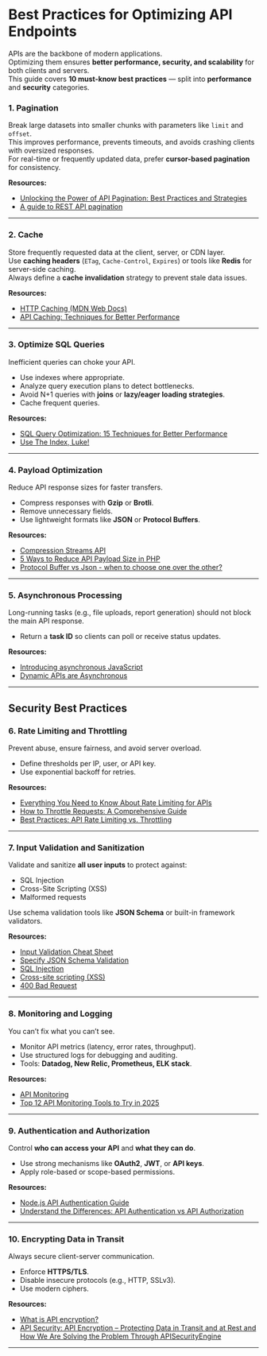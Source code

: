 # Best Practices for Optimizing API Endpoints

APIs are the backbone of modern applications.  
Optimizing them ensures **better performance, security, and scalability** for both clients and servers.  
This guide covers **10 must-know best practices** — split into **performance** and **security** categories.  


### 1. Pagination
Break large datasets into smaller chunks with parameters like `limit` and `offset`.  
This improves performance, prevents timeouts, and avoids crashing clients with oversized responses.  
For real-time or frequently updated data, prefer **cursor-based pagination** for consistency.

**Resources:**
- [Unlocking the Power of API Pagination: Best Practices and Strategies](https://dev.to/pragativerma18/unlocking-the-power-of-api-pagination-best-practices-and-strategies-4b49)  
- [A guide to REST API pagination](https://www.merge.dev/blog/rest-api-pagination)  

---

### 2. Cache
Store frequently requested data at the client, server, or CDN layer.  
Use **caching headers** (`ETag`, `Cache-Control`, `Expires`) or tools like **Redis** for server-side caching.  
Always define a **cache invalidation** strategy to prevent stale data issues.

**Resources:**
- [HTTP Caching (MDN Web Docs)](https://developer.mozilla.org/en-US/docs/Web/HTTP/Caching)  
- [API Caching: Techniques for Better Performance](https://pieces.medium.com/api-caching-techniques-for-better-performance-6297ec1ac02c)  

---

### 3. Optimize SQL Queries
Inefficient queries can choke your API.  
- Use indexes where appropriate.  
- Analyze query execution plans to detect bottlenecks.  
- Avoid N+1 queries with **joins** or **lazy/eager loading strategies**.  
- Cache frequent queries.  

**Resources:**
- [SQL Query Optimization: 15 Techniques for Better Performance](https://www.datacamp.com/blog/sql-query-optimization)  
- [Use The Index, Luke!](https://use-the-index-luke.com/)  

---

### 4. Payload Optimization
Reduce API response sizes for faster transfers.  
- Compress responses with **Gzip** or **Brotli**.  
- Remove unnecessary fields.  
- Use lightweight formats like **JSON** or **Protocol Buffers**.  

**Resources:**
- [Compression Streams API](https://developer.mozilla.org/en-US/docs/Web/API/Compression_Streams_API)  
- [5 Ways to Reduce API Payload Size in PHP](https://inspector.dev/5-ways-to-reduce-api-payload-size-in-php/)
- [Protocol Buffer vs Json - when to choose one over the other?](https://stackoverflow.com/questions/52409579/protocol-buffer-vs-json-when-to-choose-one-over-the-other)

---

### 5. Asynchronous Processing
Long-running tasks (e.g., file uploads, report generation) should not block the main API response.  
- Return a **task ID** so clients can poll or receive status updates.  

**Resources:**
- [Introducing asynchronous JavaScript](https://developer.mozilla.org/en-US/docs/Learn_web_development/Extensions/Async_JS/Introducing)  
- [Dynamic APIs are Asynchronous](https://nextjs.org/docs/messages/sync-dynamic-apis)  

---

## Security Best Practices

### 6. Rate Limiting and Throttling
Prevent abuse, ensure fairness, and avoid server overload.  
- Define thresholds per IP, user, or API key.  
- Use exponential backoff for retries.  

**Resources:**
- [Everything You Need to Know About Rate Limiting for APIs](https://medium.com/@bijit211987/everything-you-need-to-know-about-rate-limiting-for-apis-f236d2adcfff)  
- [How to Throttle Requests: A Comprehensive Guide](https://medium.com/@datajournal/how-to-throttle-requests-c1f9dcd8508f)
- [Best Practices: API Rate Limiting vs. Throttling](https://blog.stoplight.io/best-practices-api-rate-limiting-vs-throttling)

---

### 7. Input Validation and Sanitization
Validate and sanitize **all user inputs** to protect against:  
- SQL Injection  
- Cross-Site Scripting (XSS)  
- Malformed requests  

Use schema validation tools like **JSON Schema** or built-in framework validators.  

**Resources:**
- [Input Validation Cheat Sheet](https://cheatsheetseries.owasp.org/cheatsheets/Input_Validation_Cheat_Sheet.html)  
- [Specify JSON Schema Validation](https://www.mongodb.com/docs/manual/core/schema-validation/specify-json-schema/)
- [SQL Injection](https://www.w3schools.com/sql/sql_injection.asp)
- [Cross-site scripting (XSS)](https://developer.mozilla.org/en-US/docs/Web/Security/Attacks/XSS)
- [400 Bad Request](https://developer.mozilla.org/en-US/docs/Web/HTTP/Reference/Status/400)

---

### 8. Monitoring and Logging
You can’t fix what you can’t see.  
- Monitor API metrics (latency, error rates, throughput).  
- Use structured logs for debugging and auditing.  
- Tools: **Datadog, New Relic, Prometheus, ELK stack**.  

**Resources:**
- [API Monitoring](https://www.postman.com/api-platform/api-monitoring/)  
- [Top 12 API Monitoring Tools to Try in 2025](https://middleware.io/blog/api-monitoring-tools/)  

---

### 9. Authentication and Authorization
Control **who can access your API** and **what they can do**.  
- Use strong mechanisms like **OAuth2**, **JWT**, or **API keys**.  
- Apply role-based or scope-based permissions.  

**Resources:**
- [Node.js API Authentication Guide](https://www.w3schools.com/nodejs/nodejs_api_auth.asp)  
- [Understand the Differences: API Authentication vs API Authorization](https://konghq.com/blog/engineering/api-authentication-vs-api-authorization)  

---

### 10. Encrypting Data in Transit
Always secure client-server communication.  
- Enforce **HTTPS/TLS**.  
- Disable insecure protocols (e.g., HTTP, SSLv3).  
- Use modern ciphers.  

**Resources:**
- [What is API encryption?](https://blog.postman.com/what-is-api-encryption/)  
- [API Security: API Encryption – Protecting Data in Transit and at Rest and How We Are Solving the Problem Through APISecurityEngine](https://www.linkedin.com/pulse/api-security-encryption-protecting-data-transit-rest-how-vartul-goyal-2vsic/)  

---

